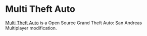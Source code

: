 # Multi Theft Auto
[Multi Theft Auto](https://mtasa.com/) is a Open Source Grand Theft Auto: San Andreas Multiplayer modification.
